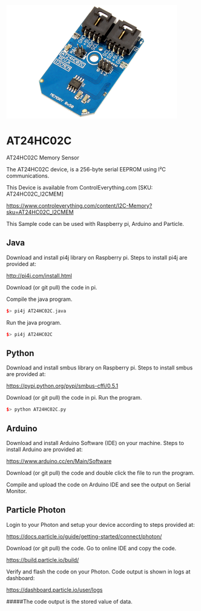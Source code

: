 [![AT24HC02C](AT24HC02C_I2CMEM.png)](https://www.controleverything.com/content/I2C-Memory?sku=AT24HC02C_I2CMEM)
# AT24HC02C
AT24HC02C Memory Sensor

The AT24HC02C device, is a 256-byte serial EEPROM using I²C communications.

This Device is available from ControlEverything.com [SKU: AT24HC02C_I2CMEM]

https://www.controleverything.com/content/I2C-Memory?sku=AT24HC02C_I2CMEM

This Sample code can be used with Raspberry pi, Arduino and Particle.

## Java
Download and install pi4j library on Raspberry pi. Steps to install pi4j are provided at:

http://pi4j.com/install.html

Download (or git pull) the code in pi.

Compile the java program.
```cpp
$> pi4j AT24HC02C.java
```

Run the java program.
```cpp
$> pi4j AT24HC02C
```

## Python
Download and install smbus library on Raspberry pi. Steps to install smbus are provided at:

https://pypi.python.org/pypi/smbus-cffi/0.5.1

Download (or git pull) the code in pi. Run the program.

```cpp
$> python AT24HC02C.py
```

## Arduino
Download and install Arduino Software (IDE) on your machine. Steps to install Arduino are provided at:

https://www.arduino.cc/en/Main/Software

Download (or git pull) the code and double click the file to run the program.

Compile and upload the code on Arduino IDE and see the output on Serial Monitor.


## Particle Photon

Login to your Photon and setup your device according to steps provided at:

https://docs.particle.io/guide/getting-started/connect/photon/

Download (or git pull) the code. Go to online IDE and copy the code.

https://build.particle.io/build/

Verify and flash the code on your Photon. Code output is shown in logs at dashboard:

https://dashboard.particle.io/user/logs

#####The code output is the stored value of data.
